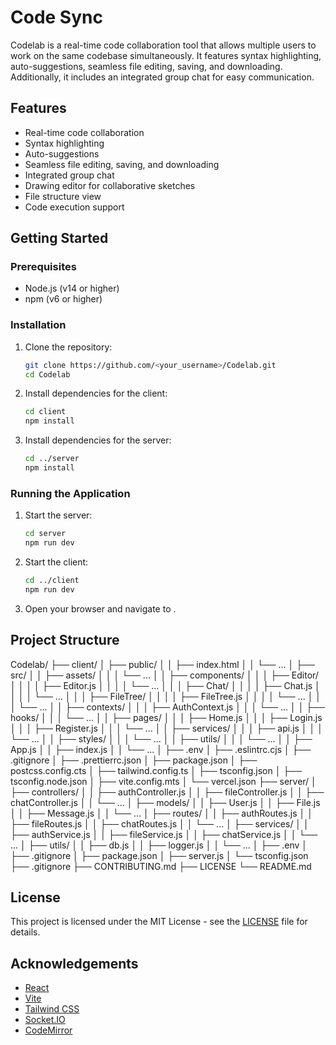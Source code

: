 # Code Sync

Codelab is a real-time code collaboration tool that allows multiple users to work on the same codebase simultaneously. It features syntax highlighting, auto-suggestions, seamless file editing, saving, and downloading. Additionally, it includes an integrated group chat for easy communication.

## Features

- Real-time code collaboration
- Syntax highlighting
- Auto-suggestions
- Seamless file editing, saving, and downloading
- Integrated group chat
- Drawing editor for collaborative sketches
- File structure view
- Code execution support

## Getting Started

### Prerequisites

- Node.js (v14 or higher)
- npm (v6 or higher)

### Installation

1. Clone the repository:

    ```sh
    git clone https://github.com/<your_username>/Codelab.git
    cd Codelab
    ```

2. Install dependencies for the client:

    ```sh
    cd client
    npm install
    ```

3. Install dependencies for the server:

    ```sh
    cd ../server
    npm install
    ```

### Running the Application

1. Start the server:

    ```sh
    cd server
    npm run dev
    ```

2. Start the client:

    ```sh
    cd ../client
    npm run dev
    ```

3. Open your browser and navigate to .

## Project Structure
Codelab/
├── client/
│   ├── public/
│   │   ├── index.html
│   │   └── ...
│   ├── src/
│   │   ├── assets/
│   │   │   └── ...
│   │   ├── components/
│   │   │   ├── Editor/
│   │   │   │   ├── Editor.js
│   │   │   │   └── ...
│   │   │   ├── Chat/
│   │   │   │   ├── Chat.js
│   │   │   │   └── ...
│   │   │   ├── FileTree/
│   │   │   │   ├── FileTree.js
│   │   │   │   └── ...
│   │   │   └── ...
│   │   ├── contexts/
│   │   │   ├── AuthContext.js
│   │   │   └── ...
│   │   ├── hooks/
│   │   │   └── ...
│   │   ├── pages/
│   │   │   ├── Home.js
│   │   │   ├── Login.js
│   │   │   ├── Register.js
│   │   │   └── ...
│   │   ├── services/
│   │   │   ├── api.js
│   │   │   └── ...
│   │   ├── styles/
│   │   │   └── ...
│   │   ├── utils/
│   │   │   └── ...
│   │   ├── App.js
│   │   ├── index.js
│   │   └── ...
│   ├── .env
│   ├── .eslintrc.cjs
│   ├── .gitignore
│   ├── .prettierrc.json
│   ├── package.json
│   ├── postcss.config.cts
│   ├── tailwind.config.ts
│   ├── tsconfig.json
│   ├── tsconfig.node.json
│   ├── vite.config.mts
│   └── vercel.json
├── server/
│   ├── controllers/
│   │   ├── authController.js
│   │   ├── fileController.js
│   │   ├── chatController.js
│   │   └── ...
│   ├── models/
│   │   ├── User.js
│   │   ├── File.js
│   │   ├── Message.js
│   │   └── ...
│   ├── routes/
│   │   ├── authRoutes.js
│   │   ├── fileRoutes.js
│   │   ├── chatRoutes.js
│   │   └── ...
│   ├── services/
│   │   ├── authService.js
│   │   ├── fileService.js
│   │   ├── chatService.js
│   │   └── ...
│   ├── utils/
│   │   ├── db.js
│   │   ├── logger.js
│   │   └── ...
│   ├── .env
│   ├── .gitignore
│   ├── package.json
│   ├── server.js
│   └── tsconfig.json
├── .gitignore
├── CONTRIBUTING.md
├── LICENSE
└── README.md


## License

This project is licensed under the MIT License - see the [LICENSE](http://_vscodecontentref_/2) file for details.

## Acknowledgements

- [React](https://reactjs.org/)
- [Vite](https://vitejs.dev/)
- [Tailwind CSS](https://tailwindcss.com/)
- [Socket.IO](https://socket.io/)
- [CodeMirror](https://codemirror.net/)
